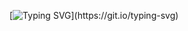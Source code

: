 [![Typing SVG](https://readme-typing-svg.demolab.com?font=Futura&duration=8400&pause=2400&color=C6C7F7&vCenter=true&repeat=false&width=435&lines=%5C%5C+code+is+art.+this+is+a+gallery...)](https://git.io/typing-svg)
<!--

[![Anurag's GitHub stats](https://github-readme-stats.vercel.app/api?username=gsspdev)](https://github.com/gsspdev/github-readme-stats)

**gsspdev/gsspdev** is a ✨ _special_ ✨ repository because its `README.md` (this file) appears on your GitHub profile.

Here are some ideas to get you started:

- 🔭 I’m currently working on ...
- 🌱 I’m currently learning ...
- 👯 I’m looking to collaborate on ...
- 🤔 I’m looking for help with ...
- 💬 Ask me about ...
- 📫 How to reach me: ...
- 😄 Pronouns: ...
- ⚡ Fun fact: ...
-->
